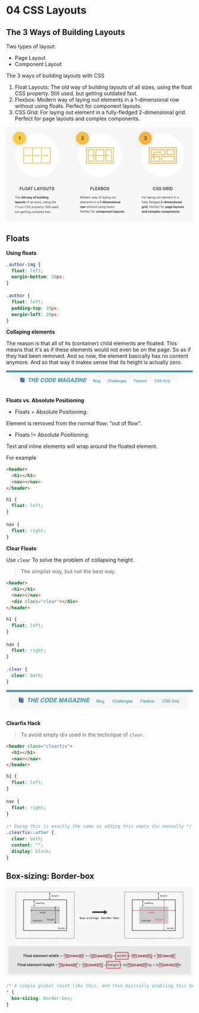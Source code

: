 # 04 CSS Layouts

## The 3 Ways of Building Layouts

Two types of layout:

- Page Layout
- Component Layout

The 3 ways of building layouts with CSS

1. Float Layouts: The old way of building layouts of all sizes, using the float CSS property. Still used, but getting outdated fast.
2. Flexbox: Modern way of laying out elements in a 1-dimensional row without using floats. Perfect for component layouts.
3. CSS Grid: For laying out element in a fully-fledged 2-dimensional grid. Perfect for page layouts and complex components.

![The 3 ways of building layouts with CSS](/starter/04-CSS-Layouts/img-notes/CSS_Layouts_Ways.png)

## Floats

<b>Using floats</b>

```css
.author-img {
  float: left;
  margin-bottom: 20px;
}

.author {
  float: left;
  padding-top: 10px;
  margin-left: 20px;
}
```

<b>Collaping elements</b>

The reason is that all of its (container) child elements are floated. This means that it's as if these elements would not even be on the page. So as if they had been removed. And so now, the element basically has no content anymore. And so that way it makes sense that its height is actually zero.

![Collaping height](/starter/04-CSS-Layouts/img-notes/Floats_Collapsing_Elements.png)

<b>Floats vs. Absolute Positioning</b>

- Floats = Absolute Positioning:

Element is removed from the normal flow: "out of flow".

- Floats != Absolute Positioning:

Text and inline elements will wrap around the floated element.

For example

```html
<header>
  <h1></h1>
  <nav></nav>
</header>
```

```css
h1 {
  float: left;
}

nav {
  float: right;
}
```

<b>Clear Floats</b>

Use `clear` To solve the problem of collapsing height.

> The simplist way, but not the best way.

```html
<header>
  <h1></h1>
  <nav></nav>
  <div class="clear"></div>
</header>
```

```css
h1 {
  float: left;
}

nav {
  float: right;
}

.clear {
  clear: both;
}
```

![Clear Floats](/starter/04-CSS-Layouts/img-notes/Clear_Floats.png)

<b>Clearfix Hack</b>

> To avoid empty div used in the technique of `clear`.

```html
<header class="clearfix">
  <h1></h1>
  <nav></nav>
</header>
```

```css
h1 {
  float: left;
}

nav {
  float: right;
}

/* Doing this is exactly the same as adding this empty div manually */
.clearfix::after {
  clear: both;
  content: "";
  display: block;
}
```

## Box-sizing: Border-box

![Box-sizing](/starter/04-CSS-Layouts/img-notes/Box-sizing.png)

```css
/* A simple global reset like this, and then basically enabling this better behaviour of the box model on every single element */
* {
  box-sizing: border-box;
}
```

